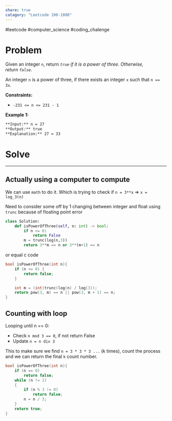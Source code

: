 ```yaml
---
share: true
catagory: "Leetcode 100-1000"
---
```

#leetcode #computer_science #coding_chalenge

# Problem

Given an integer `n`, return _`true` if it is a power of three. Otherwise, return `false`_.

An integer `n` is a power of three, if there exists an integer `x` such that `n == 3x`.

**Constraints:**

- `-231 <= n <= 231 - 1`

**Example 1:**
```markdown
**Input:** n = 27
**Output:** true
**Explanation:** 27 = 33
```

# Solve
---
## Actually using a computer to compute 

We can use `math` to do it. Which is trying to check if `n = 3**x`  => `x = log_3(n)`

Need to consider some off by 1 changing between integer and float using `trunc` because of floating point error

```python
class Solution:
    def isPowerOfThree(self, n: int) -> bool:
        if n <= 0:
            return False
        m = trunc(log(n,3))
        return 3**m == n or 3**(m+1) == n
```

or equal c code
```c
bool isPowerOfThree(int n){
    if (n <= 0) {
        return false;
    }

    int m = (int)trunc(log(n) / log(3));
    return pow(3, m) == n || pow(3, m + 1) == n;
}
```

## Counting with loop
Looping until n == 0:
- Check `n mod 3 == 0`, if not return False
- Update `n = n div 3`

This to make sure we find  `n = 3 * 3 * 3 ...` (k times), count the process and we can return the final `k` count number.

```c
bool isPowerOfThree(int n){
    if (n == 0)
        return false;
    while (n != 1)
    {
        if (n % 3 != 0)
            return false;
        n = n / 3;
    }
    return true;
}
```
